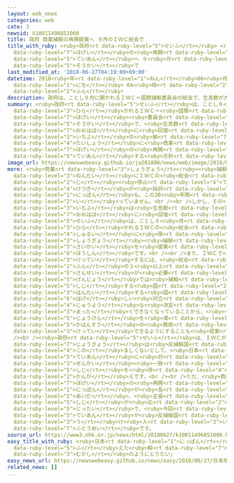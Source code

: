 ```yaml
---
layout: web_news
categories: web
cate: 3
newsid: k10011496851000
title: 政府 商業捕鯨の再開提案へ ９月のＩＷＣ総会で
title_with_ruby: <ruby>政府<rt data-ruby-level="5">せいふ</rt></ruby> <ruby>商業<rt data-ruby-level="3">しょうぎょう</rt></ruby><ruby>捕鯨<rt
  data-ruby-level="7">ほげい</rt></ruby>の<ruby>再開<rt data-ruby-level="5">さいかい</rt></ruby><ruby>提案<rt
  data-ruby-level="5">ていあん</rt></ruby>へ ９<ruby>月<rt data-ruby-level="1">がつ</rt></ruby>のＩＷＣ<ruby>総会<rt
  data-ruby-level="5">そうかい</rt></ruby>で
last_modified_at: '2018-06-27T04:19:00+09:00'
datetime: 2018<ruby>年<rt data-ruby-level="1">ねん</rt></ruby>06<ruby>月<rt data-ruby-level="1">がつ</rt></ruby>27<ruby>日<rt
  data-ruby-level="1">にち</rt></ruby> 04<ruby>時<rt data-ruby-level="2">じ</rt></ruby>19<ruby>分<rt
  data-ruby-level="2">ふん</rt></ruby>
description: 政府は、ことし９月に開かれるＩＷＣ＝国際捕鯨委員会の総会で、生息数が大幅に回復しているとして、一部の鯨を対象に商業捕鯨の再開を提案する方針です。
summary: <ruby>政府<rt data-ruby-level="5">せいふ</rt></ruby>は、ことし９<ruby>月<rt data-ruby-level="1">がつ</rt></ruby>に<ruby>開<rt
  data-ruby-level="3">ひら</rt></ruby>かれるＩＷＣ＝<ruby>国際<rt data-ruby-level="5">こくさい</rt></ruby><ruby>捕鯨<rt
  data-ruby-level="7">ほげい</rt></ruby><ruby>委員会<rt data-ruby-level="3">いいんかい</rt></ruby>の<ruby>総会<rt
  data-ruby-level="5">そうかい</rt></ruby>で、<ruby>生息数<rt data-ruby-level="3">せいそくすう</rt></ruby>が<ruby>大幅<rt
  data-ruby-level="7">おおはば</rt></ruby>に<ruby>回復<rt data-ruby-level="5">かいふく</rt></ruby>しているとして、<ruby>一部<rt
  data-ruby-level="3">いちぶ</rt></ruby>の<ruby>鯨<rt data-ruby-level="7">くじら</rt></ruby>を<ruby>対象<rt
  data-ruby-level="4">たいしょう</rt></ruby>に<ruby>商業<rt data-ruby-level="3">しょうぎょう</rt></ruby><ruby>捕鯨<rt
  data-ruby-level="7">ほげい</rt></ruby>の<ruby>再開<rt data-ruby-level="5">さいかい</rt></ruby>を<ruby>提案<rt
  data-ruby-level="5">ていあん</rt></ruby>する<ruby>方針<rt data-ruby-level="6">ほうしん</rt></ruby>です。
image_url: https://newswebeasy.github.io/ja201806/news/web/image/2018/06/27/K10011496851_1806262335_1806270419_01_02.jpg
more: <ruby>商業<rt data-ruby-level="3">しょうぎょう</rt></ruby><ruby>捕鯨<rt data-ruby-level="7">ほげい</rt></ruby>は、1980<ruby>年代<rt
  data-ruby-level="3">ねんだい</rt></ruby>にＩＷＣの<ruby>総会<rt data-ruby-level="5">そうかい</rt></ruby>で一<ruby>時<rt
  data-ruby-level="2">じ</rt></ruby><ruby>停止<rt data-ruby-level="4">ていし</rt></ruby>する<ruby>決議<rt
  data-ruby-level="4">けつぎ</rt></ruby>が<ruby>採択<rt data-ruby-level="7">さいたく</rt></ruby>され、<ruby>日本<rt
  data-ruby-level="1">にっぽん</rt></ruby>も、この30<ruby>年間<rt data-ruby-level="2">ねんかん</rt></ruby>、<ruby>行<rt
  data-ruby-level="2">い</rt></ruby>っていません。<br /><br />しかし、その<ruby>後<rt data-ruby-level="2">ご</rt></ruby>、ミンククジラなど<ruby>一部<rt
  data-ruby-level="3">いちぶ</rt></ruby>は<ruby>生息数<rt data-ruby-level="3">せいそくすう</rt></ruby>が<ruby>大幅<rt
  data-ruby-level="7">おおはば</rt></ruby>に<ruby>回復<rt data-ruby-level="5">かいふく</rt></ruby>しているとして、<ruby>政府<rt
  data-ruby-level="5">せいふ</rt></ruby>は、ことし９<ruby>月<rt data-ruby-level="1">がつ</rt></ruby>にブラジルで<ruby>開<rt
  data-ruby-level="3">ひら</rt></ruby>かれるＩＷＣの<ruby>総会<rt data-ruby-level="5">そうかい</rt></ruby>で、これらの<ruby>種類<rt
  data-ruby-level="4">しゅるい</rt></ruby>に<ruby>限<rt data-ruby-level="5">かぎ</rt></ruby>って<ruby>商業<rt
  data-ruby-level="3">しょうぎょう</rt></ruby><ruby>捕鯨<rt data-ruby-level="7">ほげい</rt></ruby>の<ruby>再開<rt
  data-ruby-level="5">さいかい</rt></ruby>を<ruby>提案<rt data-ruby-level="5">ていあん</rt></ruby>する<ruby>方針<rt
  data-ruby-level="6">ほうしん</rt></ruby>です。<br /><br />また、ＩＷＣで<ruby>捕獲枠<rt data-ruby-level="7">ほかくわく</rt></ruby>などを<ruby>決定<rt
  data-ruby-level="3">けってい</rt></ruby>するには、<ruby>総会<rt data-ruby-level="5">そうかい</rt></ruby>で４<ruby>分<rt
  data-ruby-level="2">ふん</rt></ruby>の３<ruby>以上<rt data-ruby-level="4">いじょう</rt></ruby>の<ruby>賛成<rt
  data-ruby-level="5">さんせい</rt></ruby>が<ruby>必要<rt data-ruby-level="4">ひつよう</rt></ruby>ですが、<ruby>現状<rt
  data-ruby-level="5">げんじょう</rt></ruby>では<ruby>捕鯨<rt data-ruby-level="7">ほげい</rt></ruby>を<ruby>支持<rt
  data-ruby-level="5">しじ</rt></ruby>する<ruby>国<rt data-ruby-level="2">くに</rt></ruby>と<ruby>反対<rt
  data-ruby-level="3">はんたい</rt></ruby>する<ruby>国<rt data-ruby-level="2">くに</rt></ruby>の<ruby>激<rt
  data-ruby-level="6">はげ</rt></ruby>しい<ruby>対立<rt data-ruby-level="3">たいりつ</rt></ruby>で、<ruby>重要<rt
  data-ruby-level="4">じゅうよう</rt></ruby>な<ruby>決定<rt data-ruby-level="3">けってい</rt></ruby>が<ruby>全<rt
  data-ruby-level="3">まった</rt></ruby>くできなくなっていることから、<ruby>一定<rt data-ruby-level="3">いってい</rt></ruby>の<ruby>条件<rt
  data-ruby-level="5">じょうけん</rt></ruby>を<ruby>満<rt data-ruby-level="4">み</rt></ruby>たせば<ruby>過半数<rt
  data-ruby-level="5">かはんすう</rt></ruby>の<ruby>賛成<rt data-ruby-level="5">さんせい</rt></ruby>で<ruby>決定<rt
  data-ruby-level="3">けってい</rt></ruby>できるようにすることも<ruby>提案<rt data-ruby-level="5">ていあん</rt></ruby>することにしています。<br
  /><br /><ruby>政府<rt data-ruby-level="5">せいふ</rt></ruby>は、ＩＷＣが<ruby>機能<rt data-ruby-level="5">きのう</rt></ruby>しない<ruby>状況<rt
  data-ruby-level="7">じょうきょう</rt></ruby>は<ruby>反捕鯨国<rt data-ruby-level="7">はんほげいこく</rt></ruby>にとっても<ruby>好<rt
  data-ruby-level="4">この</rt></ruby>ましくないとして、<ruby>日本<rt data-ruby-level="1">にっぽん</rt></ruby>の<ruby>提案<rt
  data-ruby-level="5">ていあん</rt></ruby>に<ruby>対<rt data-ruby-level="3">たい</rt></ruby>して<ruby>全会<rt
  data-ruby-level="3">ぜんかい</rt></ruby><ruby>一致<rt data-ruby-level="7">いっち</rt></ruby>で<ruby>支持<rt
  data-ruby-level="5">しじ</rt></ruby>を<ruby>得<rt data-ruby-level="4">え</rt></ruby>たい<ruby>考<rt
  data-ruby-level="2">かんが</rt></ruby>えです。<br /><br />ただ、<ruby>商業<rt data-ruby-level="3">しょうぎょう</rt></ruby><ruby>捕鯨<rt
  data-ruby-level="7">ほげい</rt></ruby>の<ruby>再開<rt data-ruby-level="5">さいかい</rt></ruby>は、<ruby>日本<rt
  data-ruby-level="1">にっぽん</rt></ruby>が<ruby>長<rt data-ruby-level="2">なが</rt></ruby>い<ruby>間<rt
  data-ruby-level="2">あいだ</rt></ruby>、<ruby>主張<rt data-ruby-level="5">しゅちょう</rt></ruby>しながら、<ruby>支持<rt
  data-ruby-level="5">しじ</rt></ruby>が<ruby>広<rt data-ruby-level="2">ひろ</rt></ruby>がってこなかったのが<ruby>実態<rt
  data-ruby-level="5">じったい</rt></ruby>で、<ruby>今回<rt data-ruby-level="2">こんかい</rt></ruby>の<ruby>提案<rt
  data-ruby-level="5">ていあん</rt></ruby>が<ruby>反捕鯨国<rt data-ruby-level="7">はんほげいこく</rt></ruby>からも<ruby>受<rt
  data-ruby-level="3">う</rt></ruby>け<ruby>入<rt data-ruby-level="3">い</rt></ruby>れられるかは、<ruby>不透明<rt
  data-ruby-level="7">ふとうめい</rt></ruby>です。
source_url: https://www3.nhk.or.jp/news/html/20180627/k10011496851000.html
easy_title_with_ruby: <ruby>日本<rt data-ruby-level="1">にっぽん</rt></ruby>「<ruby>増<rt
  data-ruby-level="5">ふ</rt></ruby>えた<ruby>鯨<rt data-ruby-level="7">くじら</rt></ruby>は<ruby>昔<rt
  data-ruby-level="3">むかし</rt></ruby>のようにとりたい」
easy_news_url: https://newswebeasy.github.io/news/easy/2018/06/27/日本増えた鯨は昔のようにとりたい
related_news: []
...
```

